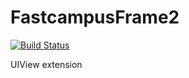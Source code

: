 # FastcampusFrame2

[![Build Status](https://travis-ci.org/devxoul/FastcampusFrame2.svg?branch=master)](https://travis-ci.org/devxoul/FastcampusFrame2)

UIView extension
